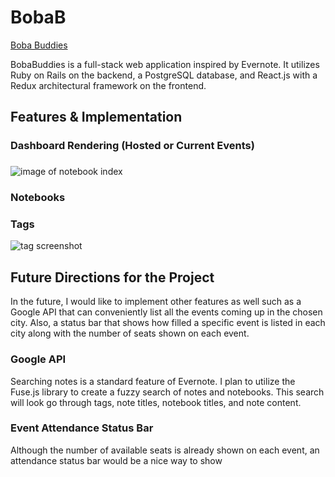 # BobaB

[Boba Buddies][heroku]

[heroku]: https://bobabuddies.herokuapp.com/#/

BobaBuddies is a full-stack web application inspired by Evernote. It utilizes Ruby on Rails on the backend, a PostgreSQL database, and React.js with a Redux architectural framework on the frontend.  

## Features & Implementation


### Dashboard Rendering (Hosted or Current Events)

###

![image of notebook index](wireframes/home-logged-in.png)

### Notebooks


<!-- ```javascript
render: function () {
  return ({this.state.notebooks.map(function (notebook) {
    return <CondensedNotebook notebook={notebook} />
  }
  <ExpandedNotebook notebook={this.state.selectedNotebook} />)
}
``` -->

### Tags


![tag screenshot](wireframes/tag-search.png)

## Future Directions for the Project

In the future, I would like to implement other features as well such as a Google API that can conveniently list all the events coming up in the chosen city. Also, a status bar that shows how filled a specific event is listed in each city along with the number of seats shown on each event.

### Google API

Searching notes is a standard feature of Evernote.  I plan to utilize the Fuse.js library to create a fuzzy search of notes and notebooks.  This search will look go through tags, note titles, notebook titles, and note content.  

### Event Attendance Status Bar

Although the number of available seats is already shown on each event, an attendance status bar would be a nice way to show
